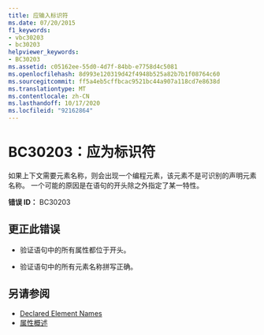 ```yaml
---
title: 应输入标识符
ms.date: 07/20/2015
f1_keywords:
- vbc30203
- bc30203
helpviewer_keywords:
- BC30203
ms.assetid: c05162ee-55d0-4d7f-84bb-e7758d4c5081
ms.openlocfilehash: 8d993e120319d42f4948b525a82b7b1f08764c60
ms.sourcegitcommit: ff5a4eb5cffbcac9521bc44a907a118cd7e8638d
ms.translationtype: MT
ms.contentlocale: zh-CN
ms.lasthandoff: 10/17/2020
ms.locfileid: "92162864"
---
```

# <a name="bc30203-identifier-expected"></a>BC30203：应为标识符

如果上下文需要元素名称，则会出现一个编程元素，该元素不是可识别的声明元素名称。 一个可能的原因是在语句的开头除之外指定了某一特性。

 **错误 ID：** BC30203

## <a name="to-correct-this-error"></a>更正此错误

- 验证语句中的所有属性都位于开头。

- 验证语句中的所有元素名称拼写正确。

## <a name="see-also"></a>另请参阅

- [Declared Element Names](../../programming-guide/language-features/declared-elements/declared-element-names.md)
- [属性概述](../../programming-guide/concepts/attributes/index.md)
